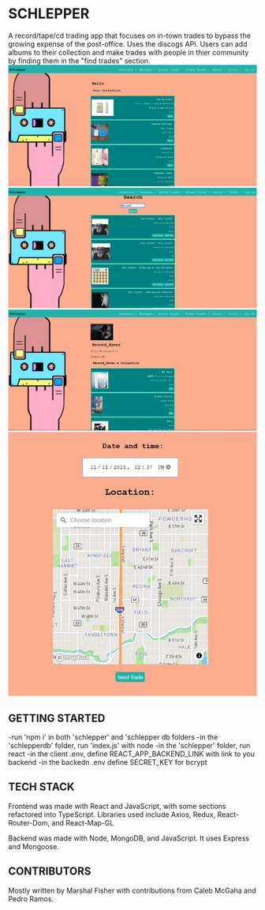 # SCHLEPPER
A record/tape/cd trading app that focuses on in-town trades to bypass the growing expense of the post-office. Uses the discogs API. Users can add albums to their collection and make trades with people in thier community by finding them in the "find trades" section. 
![Dashboard](/screenshots/dashboard.png) ![Search](/screenshots/search.png) 
![Profile](/screenshots/profile.png) ![Trade](/screenshots/trade.png) 


## GETTING STARTED
-run 'npm i' in both 'schlepper' and 'schlepper db folders
-in the 'schlepperdb' folder, run 'index.js' with node
-in the 'schlepper' folder, run react
-in the client .env, define REACT_APP_BACKEND_LINK with link to you backend
-in the backedn .env define SECRET_KEY for bcrypt

## TECH STACK
Frontend was made with React and JavaScript, with some sections refactored into TypeScript. Libraries used include Axios, Redux, React-Router-Dom, and React-Map-GL

Backend was made with Node, MongoDB, and JavaScript. It uses Express and Mongoose.

## CONTRIBUTORS
Mostly written by Marshal Fisher with contributions from Caleb McGaha and Pedro Ramos.

